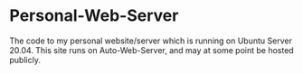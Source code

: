 # Personal-Web-Server
The code to my personal website/server which is running on Ubuntu Server 20.04. This site runs on Auto-Web-Server, and may at some point be hosted publicly.
